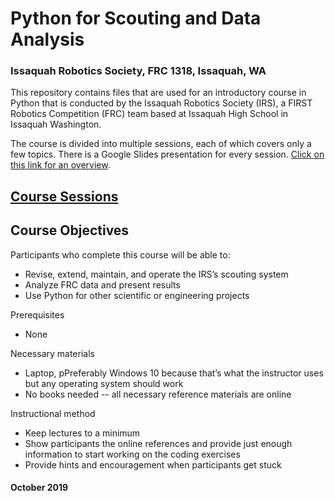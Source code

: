 # Python for Scouting and Data Analysis
### Issaquah Robotics Society, FRC 1318, Issaquah, WA

This repository contains files that are used for an introductory course in Python that is conducted by the
Issaquah Robotics Society (IRS), a FIRST Robotics Competition (FRC) team based at Issaquah High School in
Issaquah Washington.

The course is divided into multiple sessions, each of which covers only a few topics. There is a Google Slides
presentation for every session. [Click on this link for an overview](https://docs.google.com/presentation/d/1I7UT_SlzKPdMUcimG--sRbG1tNZ6Wwg3zkupe0vBFAc/edit?usp=sharing).

## [Course Sessions](https://github.com/irs1318dev/python_class/blob/master/sessions.md)

## Course Objectives
Participants who complete this course will be able to:
* Revise, extend, maintain, and operate the IRS’s scouting system
* Analyze FRC data and present results
* Use Python for other scientific or engineering projects

Prerequisites
* None

Necessary materials
* Laptop, pPreferably Windows 10 because that’s what the instructor uses
  but any operating system should work
* No books needed -- all necessary reference materials are online

Instructional method
* Keep lectures to a minimum
* Show participants the online references and provide just enough information to start working on the coding exercises
* Provide hints and encouragement when participants get stuck

#### October 2019
